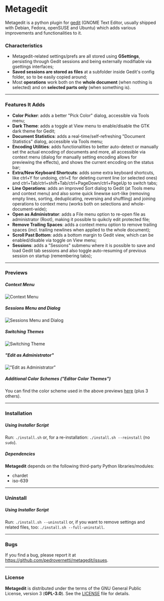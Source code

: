 # Metagedit

Metagedit is a python plugin for [gedit](https://en.wikipedia.org/wiki/Gedit) (GNOME Text Editor, usually shipped with Debian, Fedora, openSUSE and Ubuntu) which adds various improvements and functionalities to it.

### Characteristics

* Metagedit-related settings/prefs are all stored using __GSettings__, persisting through Gedit sessions and being externally modifiable via gsettings interfaces;
* __Saved sessions are stored as files__ at a subfolder inside Gedit's config folder, so to be easily copied around;
* Most __operations__ work both on the __whole document__ (when nothing is selected) and on __selected parts only__ (when something is).

----
### Features It Adds

* __Color Picker__: adds a better "Pick Color" dialog, accessible via Tools menu;
* __Dark Theme__: adds a toggle at View menu to enable/disable the GTK dark theme for Gedit;
* __Document Statistics__: adds a real-time/self-refreshing "Document Statistics" dialog, accessible via Tools menu;
* __Encoding Utilities__: adds functionalities to better auto-detect or manually set the actual encoding of documents and more, all accessible via context menu (dialog for manually setting encoding allows for previewing the effects), and shows the current encoding on the status bar;
* __Extra/New Keyboard Shortcuts__: adds some extra keyboard shortcuts, like ctrl+Y for undoing, ctrl+E for deleting current line (or selected ones) and ctrl+Tab/ctrl+shift+Tab/ctrl+PageDown/ctrl+PageUp to switch tabs;
* __Line Operations__: adds an improved Sort dialog to Gedit (at Tools menu and context menu) and also some quick linewise sort-like (removing empty lines, sorting, deduplicating, reversing and shuffling) and joining operations to context menu (works both on selections and whole-document-wide);
* __Open as Administrator__: adds a File menu option to re-open file as administrator (Root), making it possible to quikcly edit protected file;
* __Remove Trailing Spaces__: adds a context menu option to remove trailing spaces (incl. trailing newlines when applied to the whole document);
* __Scroll Past Bottom__: adds a bottom margin to Gedit view, which can be enabled/disable via toggle on View menu;
* __Sessions__: adds a "Sessions" submenu where it is possible to save and load Gedit tab sessions and also toggle auto-resuming of previous session on startup (remembering tabs);

----
### Previews

##### Context Menu

![Context Menu](https://github.com/pedrovernetti/metagedit/raw/master/screenshots/context-menu-demo.gif)

##### Sessions Menu and Dialog

![Sessions Menu and Dialog](https://github.com/pedrovernetti/metagedit/raw/master/screenshots/sessions-demo.gif)

##### Switching Themes

![Switching Theme](https://github.com/pedrovernetti/metagedit/raw/master/screenshots/theme-switch-demo.gif)

##### "Edit as Administrator"

!["Edit as Administrator"](https://github.com/pedrovernetti/metagedit/raw/master/screenshots/edit-as-admin-demo.gif)

##### Additional Color Schemes ("Editor Color Themes")

You can find the color scheme used in the above previews [here](https://github.com/pedrovernetti/gedit-color-schemes/) (plus 3 others).

----
### Installation

##### Using Installer Script

Run: `./install.sh` or, for a re-installation: `./install.sh --reinstall` (no `sudo`).

##### Dependencies

__Metagedit__ depends on the following third-party Python libraries/modules:
 * chardet
 * iso-639

----
### Uninstall

##### Using Installer Script

Run: `./install.sh --uninstall` or, if you want to remove settings and related files, too: `./install.sh --full-uninstall`.

----
### Bugs
If you find a bug, please report it at https://github.com/pedrovernetti/metagedit/issues.

----
### License

__Metagedit__ is distributed under the terms of the GNU General Public License, version 3 (__GPL-3.0__). See the [LICENSE](/LICENSE) file for details.
